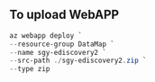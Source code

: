 ## To upload WebAPP

```powershell
az webapp deploy `
--resource-group DataMap `
--name sgy-ediscovery2 `
--src-path ./sgy-ediscovery2.zip `
--type zip
```

